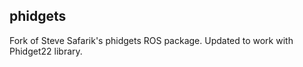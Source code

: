 ## phidgets 

Fork of Steve Safarik's phidgets ROS package. Updated to work with Phidget22 library. 





